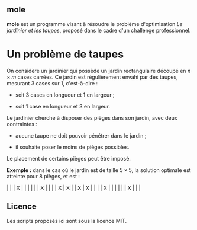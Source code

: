 ## mole

**mole** est un programme visant à résoudre le problème d'optimisation *Le jardinier et les taupes*, proposé dans le cadre d'un challenge professionnel.

# Un problème de taupes

On considère un jardinier qui possède un jardin rectangulaire découpé en $n \times m$ cases carrées. Ce jardin est régulièrement envahi par des taupes, mesurant  3 cases sur 1, c'est-à-dire :

  - soit 3 cases en longueur et 1 en largeur ;

  - soit 1 case en longueur et 3 en largeur.

Le jardinier cherche à disposer des pièges dans son jardin, avec deux contraintes :

  - aucune taupe ne doit pouvoir pénétrer dans le jardin ;

  - il souhaite poser le moins de pièges possibles.

Le placement de certains pièges peut être imposé.

**Exemple :** dans le cas où le jardin est de taille $5 \times 5$, la solution optimale est atteinte pour 8 pièges, et est :

|   |   | X |   |   |
|   |   | X |   |   |
| X | X |   | X | X |
|   |   | X |   |   |
|   |   | X |   |   |


## Licence

Les scripts proposés ici sont sous la licence MIT.
